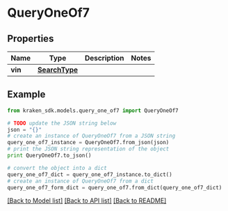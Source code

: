 # QueryOneOf7


## Properties
Name | Type | Description | Notes
------------ | ------------- | ------------- | -------------
**vin** | [**SearchType**](SearchType.md) |  | 

## Example

```python
from kraken_sdk.models.query_one_of7 import QueryOneOf7

# TODO update the JSON string below
json = "{}"
# create an instance of QueryOneOf7 from a JSON string
query_one_of7_instance = QueryOneOf7.from_json(json)
# print the JSON string representation of the object
print QueryOneOf7.to_json()

# convert the object into a dict
query_one_of7_dict = query_one_of7_instance.to_dict()
# create an instance of QueryOneOf7 from a dict
query_one_of7_form_dict = query_one_of7.from_dict(query_one_of7_dict)
```
[[Back to Model list]](../README.md#documentation-for-models) [[Back to API list]](../README.md#documentation-for-api-endpoints) [[Back to README]](../README.md)


